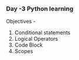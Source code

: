 ### Day -3 Python learning

Objectives -

1. Conditional statements
2. Logical Operators
3. Code Block
4. Scopes
